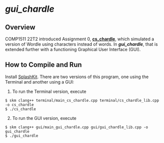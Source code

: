 # ***gui_chardle***

## Overview
COMP1511 22T2 introduced Assignment 0, [**cs_chardle**](https://cgi.cse.unsw.edu.au/~cs1511/22T2/flask.cgi/assignments/ass0/index.html), which simulated a version of Wordle using characters instead of words. In ***gui_chardle***, that is extended further with a functioning Graphical User Interface (GUI).

## How to Compile and Run
Install [SplashKit](https://splashkit.io/articles/installation/). There are two versions of this program, one using the Terminal and another using a GUI:
1. To run the Terminal version, execute
```
$ skm clang++ terminal/main_cs_chardle.cpp terminal/cs_chardle_lib.cpp -o cs_chardle
$ ./cs_chardle
```
2. To run the GUI version, execute
```
$ skm clang++ gui/main_gui_chardle.cpp gui/gui_chardle_lib.cpp -o gui_chardle
$ ./gui_chardle
```